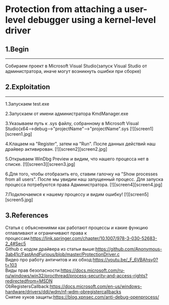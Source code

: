 # Protection from attaching a user-level debugger using a kernel-level driver

## 1.Begin
____

Собираем проект в Microsoft Visual Studio(запуск Visual Studio от администратора, иначе могут возникнуть ошибки при сборке)

## 2.Exploitation
____

1.Запускаем test.exe

2.Запускаем от имени администратора KmdManager.exe

3.Указываем путь к .sys файлу, собранному в Microsoft Visual Studio(x64-->debug-->"projectName"-->"projectName".sys
[!][screen1][screen1.jpg]

4.Клацаем на "Register", затем на "Run". После данных действий наш драйвер активирован.
[!][screen2][screen2.jpg]

5.Открываем WinDbg Preview и видим, что нашего процесса нет в списке.
[!][screen3][screen3.jpg]

6.Для того, чтобы отобразить его, ставим галочку на "Show processes from all users". После мы увидим наш запущенный процесс. Для запуска процесса потребуются права Администратора.
[!][screen4][screen4.jpg]

7.Подключаемся к нашему процессу и видим ошибку!
[!][screen5][screen5.jpg]


## 3.References

Статья с объяснениями как работают процессы и какие функцию отлавливают и ограничивают права к процессам:https://link.springer.com/chapter/10.1007/978-3-030-52683-2_4#Sec5 <br/>
Github с кодом драйвера из статьи выше:https://github.com/Anonymous-3ab41c/FastAndFurious/blob/master/ProtectionDriver.c<br/>
Видео про работу античитов и их обход:https://youtu.be/_F_6VBAhsy0?t=103<br/>
Виды прав безопасности:https://docs.microsoft.com/ru-ru/windows/win32/procthread/process-security-and-access-rights?redirectedfrom=MSDN<br/>
ObRegistersCallback:https://docs.microsoft.com/en-us/windows-hardware/drivers/ddi/wdm/nf-wdm-obregistercallbacks<br/>
Снятие хуков защиты:https://blog.xpnsec.com/anti-debug-openprocess/<br/>
